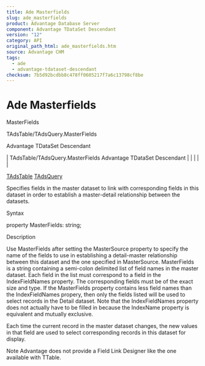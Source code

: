 ```yaml
---
title: Ade Masterfields
slug: ade_masterfields
product: Advantage Database Server
component: Advantage TDataSet Descendant
version: "12"
category: API
original_path_html: ade_masterfields.htm
source: Advantage CHM
tags:
  - ade
  - advantage-tdataset-descendant
checksum: 7b5d92bcdbb8c478ff0605217f7a6c13798cf8be
---
```


# Ade Masterfields

MasterFields

TAdsTable/TAdsQuery.MasterFields

Advantage TDataSet Descendant

| TAdsTable/TAdsQuery.MasterFields  Advantage TDataSet Descendant |  |  |  |  |

[TAdsTable](ade_tadstable_7.md) [TAdsQuery](ade_tadsquery.md)

Specifies fields in the master dataset to link with corresponding fields in this dataset in order to establish a master-detail relationship between the datasets.

Syntax

property MasterFields: string;

Description

Use MasterFields after setting the MasterSource property to specify the name of the fields to use in establishing a detail-master relationship between this dataset and the one specified in MasterSource. MasterFields is a string containing a semi-colon delimited list of field names in the master dataset. Each field in the list must correspond to a field in the IndexFieldNames property. The corresponding fields must be of the exact size and type. If the MasterFields property contains less field names than the IndexFieldNames propery, then only the fields listed will be used to select records in the Detail dataset. Note that the IndexFieldNames property does not actually have to be filled in because the IndexName property is equivalent and mutually exclusive.

Each time the current record in the master dataset changes, the new values in that field are used to select corresponding records in this dataset for display.

Note Advantage does not provide a Field Link Designer like the one available with TTable.
